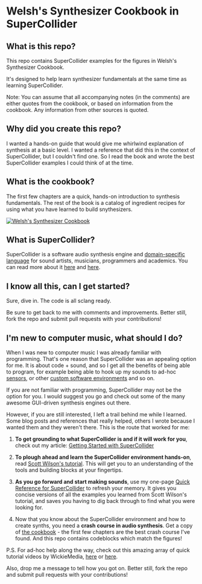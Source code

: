 # Welsh's Synthesizer Cookbook in SuperCollider

## What is this repo?

This repo contains SuperCollider examples for the figures in Welsh's Synthesizer Cookbook.

It's designed to help learn synthesizer fundamentals at the same time as learning SuperCollider.

Note: You can assume that all accompanying notes (in the comments) are either quotes from the cookbook, or based on information from the cookbook. Any information from other sources is quoted.

## Why did you create this repo?

I wanted a hands-on guide that would give me whirlwind explanation of synthesis at a basic level. I wanted a reference that did this in the context of SuperCollider, but I couldn't find one. So I read the book and wrote the best SuperCollider examples I could think of at the time.

## What is the cookbook?

The first few chapters are a quick, hands-on introduction to synthesis fundamentals. The rest of the book is a catalog of ingredient recipes for using what you have learned to build snythesizers.

[ ![Welsh's Synthesizer Cookbook](http://3.bp.blogspot.com/-Kllf8JcKhcM/UpLsxkKci6I/AAAAAAAAC64/oFjvvJr74is/s400/cookbook.jpg) ](http://www.amazon.com/Welshs-Synthesizer-Cookbook-Programming-Universal/dp/B000ERHA4S)

## What is SuperCollider?

SuperCollider is a software audio synthesis engine and [domain-specific language](http://en.wikipedia.org/wiki/Domain-specific_language) for sound artists, musicians, programmers and academics. You can read more about it [here](http://jahya.net/blog/?2012-05-getting-started-with-supercollider) and [here](http://en.wikipedia.org/wiki/SuperCollider).

## I know all this, can I get started?

Sure, dive in. The code is all sclang ready.

Be sure to get back to me with comments and improvements. Better still, fork the repo and submit pull requests with your contributions!

## I'm new to computer music, what should I do?

When I was new to computer music I was already familiar with programming. That's one reason that SuperCollider was an appealing option for me. It is about code + sound, and so I get all the benefits of being able to program, for example being able to hook up my sounds to ad-hoc [sensors](https://www.adafruit.com/), or other [custom software environments](http://www.openframeworks.cc/) and so on.

If you are not familiar with programming, SuperCollider may not be the option for you. I would suggest you go and check out some of the many awesome GUI-driven synthesis engines out there.

However, if you are still interested, I left a trail behind me while I learned. Some blog posts and references that really helped, others I wrote because I wanted them and they weren't there. This is the route that worked for me:

1. **To get grounding to what SuperCollider is and if it will work for you**, check out my article: [Getting Started with SuperCollider](http://jahya.net/blog/?2012-05-getting-started-with-supercollider)

2. **To plough ahead and learn the SuperCollider environment hands-on**, read [Scott Wilson's tutorial](http://supercollider.svn.sourceforge.net/viewvc/supercollider/trunk/common/build/Help/Tutorials/Getting-Started/Getting%20Started%20With%20SC.html). This will get you to an understanding of the tools and building blocks at your fingertips.

3. **As you go forward and start making sounds**, use my one-page [Quick Reference for SuperCollider](http://jahya.net/blog/?2012-06-quickref-for-supercollider) to refresh your memory. It gives you concise versions of all the examples you learned from Scott Wilson's tutorial, and saves you having to dig back through to find what you were looking for.

4. Now that you know about the SuperCollider environment and how to create synths, you need a **crash course in audio synthesis**. Get a copy of [the cookbook](http://www.amazon.com/Welshs-Synthesizer-Cookbook-Programming-Universal/dp/B000ERHA4S) - the first few chapters are the best crash course I've found. And this repo contains codeblocks which match the figures!

P.S. For ad-hoc help along the way, check out this amazing array of quick tutorial videos by WickieMedia, [here](http://www.youtube.com/user/wickiemedia) or [here](http://www.wickiemedia.net/audio-tutorials.html).

Also, drop me a message to tell how you got on. Better still, fork the repo and submit pull requests with your contributions!
